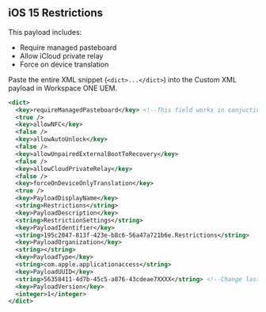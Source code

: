 ## iOS 15 Restrictions ##

This payload includes:
* Require managed pasteboard
* Allow iCloud private relay
* Force on device translation

Paste the entire XML snippet (`<dict>...</dict>`) into the Custom XML payload in Workspace ONE UEM.

```xml
<dict>
  <key>requireManagedPasteboard</key> <!--This field works in conjuction with the existing Managed Open In keys in the Restrictions payload UI-->
  <true />
  <key>allowNFC</key>
  <false />
  <key>allowAutoUnlock</key>
  <false />
  <key>allowUnpairedExternalBootToRecovery</key>
  <false />
  <key>allowCloudPrivateRelay</key>
  <false />
  <key>forceOnDeviceOnlyTranslation</key>
  <true />
  <key>PayloadDisplayName</key>
  <string>Restrictions</string>
  <key>PayloadDescription</key>
  <string>RestrictionSettings</string>
  <key>PayloadIdentifier</key>
  <string>195c2047-813f-423e-b8c6-56a47a721b6e.Restrictions</string>
  <key>PayloadOrganization</key>
  <string></string>
  <key>PayloadType</key>
  <string>com.apple.applicationaccess</string>
  <key>PayloadUUID</key>
  <string>56358411-4d7b-45c5-a876-43cdeae7XXXX</string> <!--Change last four values XXXX to random alphanumeric characters-->
  <key>PayloadVersion</key>
  <integer>1</integer>
</dict>
```
